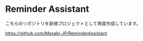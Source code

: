 # Reminder Assistant

こちらのリポジトリを新規プロジェクトとして再度作成しています。

https://github.com/Masaki-JP/ReminderAssistant